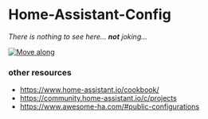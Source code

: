 # Home-Assistant-Config

_There is nothing to see here... **not** joking..._

[![Move along](https://img.youtube.com/vi/_Wx98AolMQw/0.jpg)](https://www.youtube.com/watch?v=_Wx98AolMQw "Move along")

### other resources

- https://www.home-assistant.io/cookbook/
- https://community.home-assistant.io/c/projects
- https://www.awesome-ha.com/#public-configurations